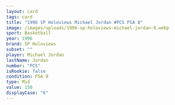 ```yaml
---
layout: card
tags: card
title: "1996 SP Holoviews Michael Jordan #PC5 PSA 8"
image: /images/uploads/1996-sp-holoviews-michael-jordan-8.webp
sport: Basketball
year: 1996
brand: SP Holoviews
subset: ""
player: Michael Jordan
lastName: Jordan
number: "PC5"
isRookie: false
condition: PSA 8
type: Mid
value: 150
displayCase: "6"
---
```


